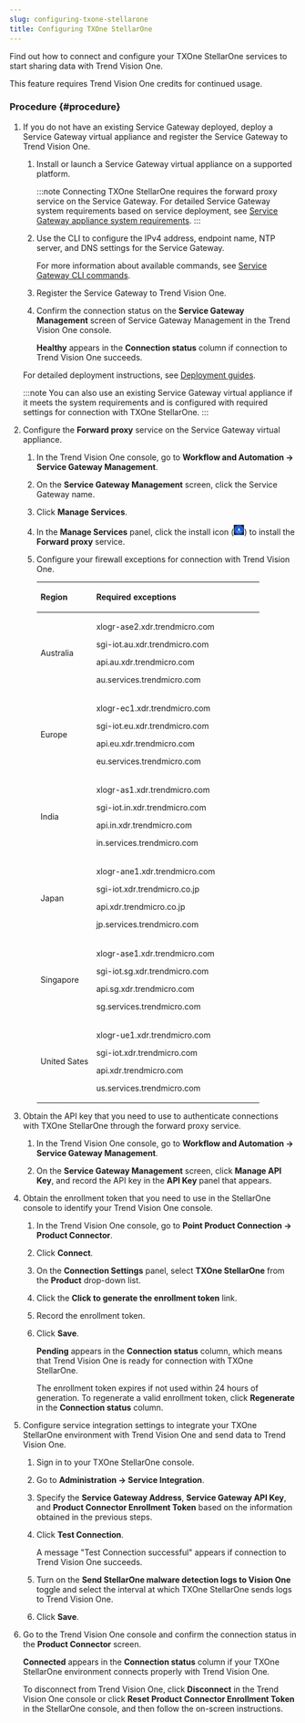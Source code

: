 ```yaml
---
slug: configuring-txone-stellarone
title: Configuring TXOne StellarOne
---
```


Find out how to connect and configure your TXOne StellarOne services to start sharing data with Trend Vision One.

This feature requires Trend Vision One credits for continued usage.

### Procedure {#procedure}

1.  If you do not have an existing Service Gateway deployed, deploy a Service Gateway virtual appliance and register the Service Gateway to Trend Vision One.

    1.  Install or launch a Service Gateway virtual appliance on a supported platform.

        :::note
        Connecting TXOne StellarOne requires the forward proxy service on the Service Gateway. For detailed Service Gateway system requirements based on service deployment, see [Service Gateway appliance system requirements](sg-sys-requirements.md).
        :::

    2.  Use the CLI to configure the IPv4 address, endpoint name, NTP server, and DNS settings for the Service Gateway.

        For more information about available commands, see [Service Gateway CLI commands](service-gateway-cli-commands.md).

    3.  Register the Service Gateway to Trend Vision One.

    4.  Confirm the connection status on the **Service Gateway Management** screen of Service Gateway Management in the Trend Vision One console.

        **Healthy** appears in the **Connection status** column if connection to Trend Vision One succeeds.

    For detailed deployment instructions, see [Deployment guides](deployment-guides.md).

    :::note
    You can also use an existing Service Gateway virtual appliance if it meets the system requirements and is configured with required settings for connection with TXOne StellarOne.
    :::

2.  Configure the **Forward proxy** service on the Service Gateway virtual appliance.

    1.  In the Trend Vision One console, go to **Workflow and Automation → Service Gateway Management**.

    2.  On the **Service Gateway Management** screen, click the Service Gateway name.

    3.  Click **Manage Services**.

    4.  In the **Manage Services** panel, click the install icon (![](/images/SG2_install_icon=GUID-feef28dd-2ddb-4093-b4e4-5455a0b110bb.webp)) to install the **Forward proxy** service.

    5.  Configure your firewall exceptions for connection with Trend Vision One.

        <table>
        <colgroup>
        <col style="width: 25%" />
        <col style="width: 75%" />
        </colgroup>
        <thead>
        <tr>
        <th><p>Region</p></th>
        <th><p>Required exceptions</p></th>
        </tr>
        </thead>
        <tbody>
        <tr>
        <td><p>Australia</p></td>
        <td><p>xlogr-ase2.xdr.trendmicro.com</p>
        <p>sgi-iot.au.xdr.trendmicro.com</p>
        <p>api.au.xdr.trendmicro.com</p>
        <p>au.services.trendmicro.com</p></td>
        </tr>
        <tr>
        <td><p>Europe</p></td>
        <td><p>xlogr-ec1.xdr.trendmicro.com</p>
        <p>sgi-iot.eu.xdr.trendmicro.com</p>
        <p>api.eu.xdr.trendmicro.com</p>
        <p>eu.services.trendmicro.com</p></td>
        </tr>
        <tr>
        <td><p>India</p></td>
        <td><p>xlogr-as1.xdr.trendmicro.com</p>
        <p>sgi-iot.in.xdr.trendmicro.com</p>
        <p>api.in.xdr.trendmicro.com</p>
        <p>in.services.trendmicro.com</p></td>
        </tr>
        <tr>
        <td><p>Japan</p></td>
        <td><p>xlogr-ane1.xdr.trendmicro.com</p>
        <p>sgi-iot.xdr.trendmicro.co.jp</p>
        <p>api.xdr.trendmicro.co.jp</p>
        <p>jp.services.trendmicro.com</p></td>
        </tr>
        <tr>
        <td><p>Singapore</p></td>
        <td><p>xlogr-ase1.xdr.trendmicro.com</p>
        <p>sgi-iot.sg.xdr.trendmicro.com</p>
        <p>api.sg.xdr.trendmicro.com</p>
        <p>sg.services.trendmicro.com</p></td>
        </tr>
        <tr>
        <td><p>United Sates</p></td>
        <td><p>xlogr-ue1.xdr.trendmicro.com</p>
        <p>sgi-iot.xdr.trendmicro.com</p>
        <p>api.xdr.trendmicro.com</p>
        <p>us.services.trendmicro.com</p></td>
        </tr>
        </tbody>
        </table>

3.  Obtain the API key that you need to use to authenticate connections with TXOne StellarOne through the forward proxy service.

    1.  In the Trend Vision One console, go to **Workflow and Automation → Service Gateway Management**.

    2.  On the **Service Gateway Management** screen, click **Manage API Key**, and record the API key in the **API Key** panel that appears.

4.  Obtain the enrollment token that you need to use in the StellarOne console to identify your Trend Vision One console.

    1.  In the Trend Vision One console, go to **Point Product Connection → Product Connector**.

    2.  Click **Connect**.

    3.  On the **Connection Settings** panel, select **TXOne StellarOne** from the **Product** drop-down list.

    4.  Click the **Click to generate the enrollment token** link.

    5.  Record the enrollment token.

    6.  Click **Save**.

        **Pending** appears in the **Connection status** column, which means that Trend Vision One is ready for connection with TXOne StellarOne.

        The enrollment token expires if not used within 24 hours of generation. To regenerate a valid enrollment token, click **Regenerate** in the **Connection status** column.

5.  Configure service integration settings to integrate your TXOne StellarOne environment with Trend Vision One and send data to Trend Vision One.

    1.  Sign in to your TXOne StellarOne console.

    2.  Go to **Administration → Service Integration**.

    3.  Specify the **Service Gateway Address**, **Service Gateway API Key**, and **Product Connector Enrollment Token** based on the information obtained in the previous steps.

    4.  Click **Test Connection**.

        A message "Test Connection successful" appears if connection to Trend Vision One succeeds.

    5.  Turn on the **Send StellarOne malware detection logs to Vision One** toggle and select the interval at which TXOne StellarOne sends logs to Trend Vision One.

    6.  Click **Save**.

6.  Go to the Trend Vision One console and confirm the connection status in the **Product Connector** screen.

    **Connected** appears in the **Connection status** column if your TXOne StellarOne environment connects properly with Trend Vision One.

    To disconnect from Trend Vision One, click **Disconnect** in the Trend Vision One console or click **Reset Product Connector Enrollment Token** in the StellarOne console, and then follow the on-screen instructions.
